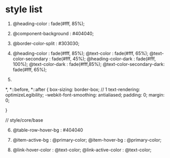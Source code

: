 # style list

1. @heading-color          : fade(#fff, 85%);
2. @component-background   : #404040;
3. @border-color-split     : #303030;
4. @heading-color          : fade(#fff, 85%);
   @text-color             : fade(#fff, 65%);
   @text-color-secondary   : fade(#fff, 45%);
   @heading-color-dark     : fade(#fff, 100%);
   @text-color-dark        : fade(#fff,85%);
   @text-color-secondary-dark: fade(#fff, 65%);

5. 
*,
*::before,
*::after {
  box-sizing: border-box; // 1
  text-rendering: optimizeLegibility;
  -webkit-font-smoothing: antialiased;
  padding: 0;
  margin: 0;

}

// style/core/base

6. @table-row-hover-bg : #404040
7. @item-active-bg         : @primary-color;
   @item-hover-bg          : @primary-color;

8. @link-hover-color       : @text-color;
   @link-active-color      : @text-color;

